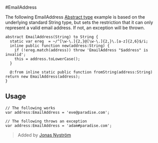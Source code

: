 [tags]: / "abstract-type,ereg"

#EmailAddress

The following EmailAddress [Abstract type](http://haxe.org/manual/types-abstract.html) example is based on the underlying standard String type, but sets the restriction that it can only represent a valid email address. If not, an exception will be thrown.

```
abstract EmailAddress(String) to String {
  static var ereg  = ~/^[\w-\.]{2,}@[\w-\.]{2,}\.[a-z]{2,6}$/i;
  inline public function new(address:String) {
    if (!ereg.match(address)) throw 'EmailAddress "$address" is invalid';
    this = address.toLowerCase();
  }

  @:from inline static public function fromString(address:String) return new EmailAddress(address);
}
```
## Usage

```
// The following works
var address:EmailAddress = 'eve@paradise.com';
        
// The following throws an exception
var address:EmailAddress = 'adam#paradise.com';

```
> Added by [Jonas Nyström](https://github.com/cambiata)
